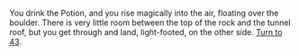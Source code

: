 You drink the Potion, and you rise magically
into the air, floating over the boulder. There is
very little room between the top of the rock
and the tunnel roof, but you get through and
land, light-footed, on the other side. 
[Turn to 43](43).

